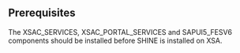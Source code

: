 ## Prerequisites 
The XSAC_SERVICES, XSAC_PORTAL_SERVICES and SAPUI5_FESV6 components should be installed before SHINE is installed on XSA.
